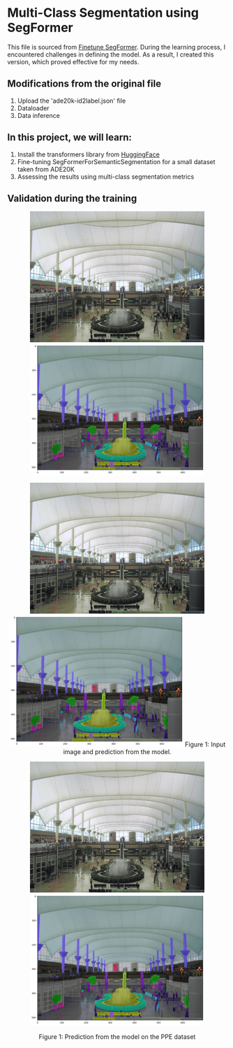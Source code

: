 # Multi-Class Segmentation using SegFormer
This file is sourced from [Finetune SegFormer](https://github.com/NielsRogge/Transformers-Tutorials/blob/master/SegFormer/Fine_tune_SegFormer_on_custom_dataset.ipynb). During the learning process, I encountered challenges in defining the model. As a result, I created this version, which proved effective for my needs.
## Modifications from the original file
1. Upload the 'ade20k-id2label.json' file
2. Dataloader
3. Data inference


## In this project, we will learn:
1. Install the transformers library from [HuggingFace](https://huggingface.co/docs/transformers/model_doc/segformer)
2. Fine-tuning SegFormerForSemanticSegmentation for a small dataset taken from ADE20K
4. Assessing the results using multi-class segmentation metrics

## Validation during the training
<div align="center">
  <img src="images/image.png" width="400" />
  <img src="images/prediction.png" width="400" />
</div>
</p>
<p align="center">
  <img src="images/image.png" width="400" />
  <img src="images/prediction.png" width="400" />
  Figure 1: Input image and prediction from the model.
</p>


<!-- ![image](images/val_batch0_labels.jpg) -->
<div align="center">
  <img src="images/image.png" width="400" />
  <img src="images/prediction.png" width="400" />
</div>
<p align="center">
  Figure 1: Prediction from the model on the PPE dataset
</p>


